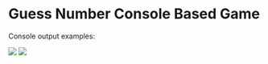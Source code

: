 # Guess Number Console Based Game

Console output examples:

<img src="images/startView.PNG">
<img src="images/viewBooks.PNG">
